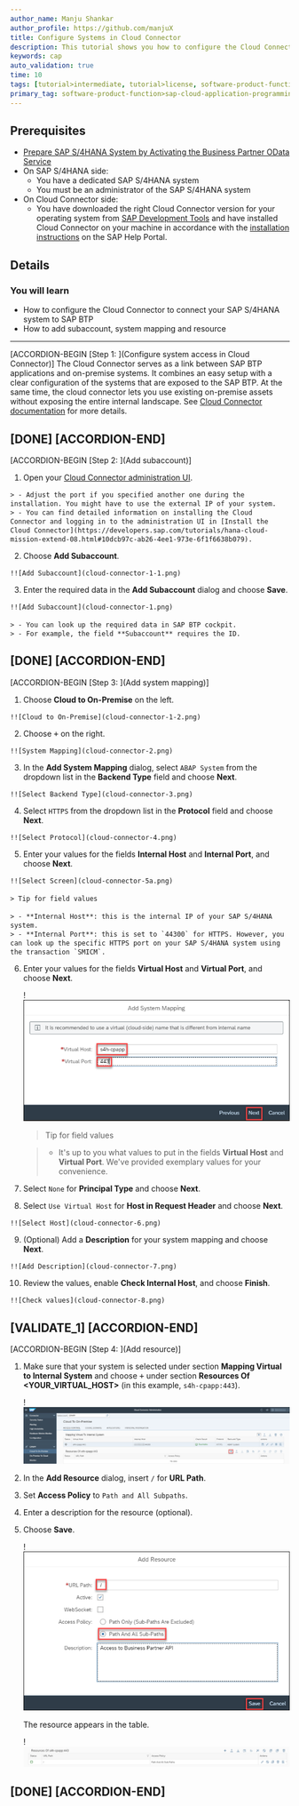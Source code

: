 ```yaml
---
author_name: Manju Shankar
author_profile: https://github.com/manjuX
title: Configure Systems in Cloud Connector
description: This tutorial shows you how to configure the Cloud Connector to connect your SAP S/4HANA system to SAP BTP.
keywords: cap
auto_validation: true
time: 10
tags: [tutorial>intermediate, tutorial>license, software-product-function>sap-cloud-application-programming-model, programming-tool>node-js, software-product>sap-business-technology-platform, software-product>sap-s-4hana]
primary_tag: software-product-function>sap-cloud-application-programming-model
---
```

## Prerequisites
 - [Prepare SAP S/4HANA System by Activating the Business Partner OData Service](btp-app-ext-service-odata-service)
- On SAP S/4HANA side:
    - You have a dedicated SAP S/4HANA system
    - You must be an administrator of the SAP S/4HANA system
 - On Cloud Connector side:
    - You have downloaded the right Cloud Connector version for your operating system from [SAP Development Tools](https://tools.hana.ondemand.com/#cloud) and have installed Cloud Connector on your machine in accordance with the [installation instructions](https://help.sap.com/viewer/cca91383641e40ffbe03bdc78f00f681/LATEST/en-US/57ae3d62f63440f7952e57bfcef948d3.html) on the SAP Help Portal.

## Details
### You will learn
- How to configure the Cloud Connector to connect your SAP S/4HANA system to SAP BTP
- How to add subaccount, system mapping and resource

---

[ACCORDION-BEGIN [Step 1: ](Configure system access in Cloud Connector)]
The Cloud Connector serves as a link between SAP BTP applications and on-premise systems. It combines an easy setup with a clear configuration of the systems that are exposed to the SAP BTP. At the same time, the cloud connector lets you use existing on-premise assets without exposing the entire internal landscape. See [Cloud Connector documentation](https://help.sap.com/viewer/cca91383641e40ffbe03bdc78f00f681/LATEST/en-US/e6c7616abb5710148cfcf3e75d96d596.html) for more details.

[DONE]
[ACCORDION-END]
---
[ACCORDION-BEGIN [Step 2: ](Add subaccount)]
1.    Open your [Cloud Connector administration UI](https://localhost:8443/).

    > - Adjust the port if you specified another one during the installation. You might have to use the external IP of your system.
    > - You can find detailed information on installing the Cloud Connector and logging in to the administration UI in [Install the Cloud Connector](https://developers.sap.com/tutorials/hana-cloud-mission-extend-08.html#10dcb97c-ab26-4ee1-973e-6f1f6638b079).


2.    Choose **Add Subaccount**.

    !![Add Subaccount](cloud-connector-1-1.png)

3.    Enter the required data in the **Add Subaccount** dialog and choose **Save**.

    !![Add Subaccount](cloud-connector-1.png)

    > - You can look up the required data in SAP BTP cockpit.
    > - For example, the field **Subaccount** requires the ID.

[DONE]
[ACCORDION-END]
---
[ACCORDION-BEGIN [Step 3: ](Add system mapping)]
1.    Choose **Cloud to On-Premise** on the left.

    !![Cloud to On-Premise](cloud-connector-1-2.png)

2.    Choose <kbd>+</kbd> on the right.

    !![System Mapping](cloud-connector-2.png)

3.    In the **Add System Mapping** dialog, select `ABAP System` from the dropdown list in the **Backend Type** field and choose **Next**.

    !![Select Backend Type](cloud-connector-3.png)

4.    Select `HTTPS` from the dropdown list in the **Protocol** field and choose **Next**.

    !![Select Protocol](cloud-connector-4.png)

5.    Enter your values for the fields **Internal Host** and **Internal Port**, and choose **Next**.

    !![Select Screen](cloud-connector-5a.png)

    > Tip for field values

    > - **Internal Host**: this is the internal IP of your SAP S/4HANA system.
    > - **Internal Port**: this is set to `44300` for HTTPS. However, you can look up the specific HTTPS port on your SAP S/4HANA system using the transaction `SMICM`.

6. Enter your values for the fields **Virtual Host** and **Virtual Port**, and choose **Next**.

    !![Select Screen](cloud-connector-5b.png)

    > Tip for field values

    > - It's up to you what values to put in the fields **Virtual Host** and **Virtual Port**. We've provided exemplary values for your convenience.

7.    Select `None` for **Principal Type** and choose **Next**.

8.    Select `Use Virtual Host` for **Host in Request Header** and choose **Next**.

    !![Select Host](cloud-connector-6.png)

9.    (Optional) Add a **Description** for your system mapping and choose **Next**.

    !![Add Description](cloud-connector-7.png)

10.    Review the values, enable **Check Internal Host**, and choose **Finish**.

    !![Check values](cloud-connector-8.png)

[VALIDATE_1]
[ACCORDION-END]
---
[ACCORDION-BEGIN [Step 4: ](Add resource)]
1. Make sure that your system is selected under section **Mapping Virtual to Internal System** and choose <kbd>+</kbd> under section **Resources Of <YOUR_VIRTUAL_HOST>** (in this example, `s4h-cpapp:443`).

    !![Button](cloud-connector-9.png)

2. In the **Add Resource** dialog, insert `/` for **URL Path**.

3. Set **Access Policy** to `Path and All Subpaths`.

4. Enter a description for the resource (optional).

5. Choose **Save**.

    !![Enter data](cloud-connector-10.png)

    The resource appears in the table.

    !![Added Resource](cloud-connector-11.png)

[DONE]
[ACCORDION-END]
---
